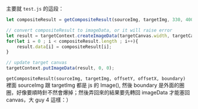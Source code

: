 主要就 `test.js` 的這段：

```javascript
let compositeResult = getCompositeResult(sourceImg, targetImg, 330, 400, boundary)

// convert compositeResult to imageData, or it will raise error
let result = targetContext.createImageData(targetCanvas.width, targetCanvas.height)
for(let i = 0 ; i < compositeResult.length ; i++){
    result.data[i] = compositeResult[i];
}

// update target canvas
targetContext.putImageData(result, 0, 0);

```
`getCompositeResult(sourceImg, targetImg, offsetY, offsetX, boundary)` 裡面 sourceImg 跟 targetImg 都是 js 的 Image(), 然後 boundary 是外面的圈圈，好像要順時針不然會爆掉；然後弄回來的結果要先轉回 imageData 才能塞回 canvas，大 guy 4 這樣：）